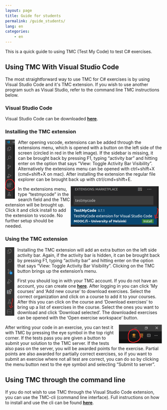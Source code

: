 ```yaml
---
layout: page
title: Guide for students
permalink: /guide_students/
lang: en
categories:
    - en
---
```


This is a quick guide to using TMC (Test My Code) to test C# exercises.

## Using TMC With Visual Studio Code

The most straightforward way to use TMC for C# exercises is by using Visual Studio Code and it's TMC extension. If you wish to use another program such as Visual Studio, refer to the command line TMC instructions below.

### Visual Studio Code

Visual Studio Code can be downloaded [**here**](https://code.visualstudio.com/download).

### Installing the TMC extension

 <img align="left" src="../resources/extensions_icon.png" height="190" style="padding-right: 10px;" />

After opening vscode, extensions can be added through the extensions menu, which is opened with a button on the left side of the screen (circled in red in the left image).
If the sidebar is missing, it can be brought back by pressing F1, typing “activity bar” and hitting enter on the option that says “View: Toggle Activity Bar Visibility”. 
Alternatively the extensions menu can be opened with ctrl+shift+X (cmd+shift+X on mac). After installing the extension the regular file explorer can be brought back up with ctrl/cmd+shift+E.

<img align="right" src="../resources/tmcplugin.png" height="130" style="padding-right: 10px;" />

In the extensions menu, type “testmycode” in the search field and the TMC extension will be brought up. Click it and click install to add the extension to vscode. No further setup should be needed.

### Using the TMC extension

<img align="left" src="../resources/tmcbutton.png" height="220" style="padding-right: 10px;" />

Installing the TMC extension will add an extra button on the left side activity bar. Again, if the activity bar is hidden, it can be brought back by pressing F1, typing “activity bar” and hitting enter on the option that says “View: Toggle Activity Bar Visibility”. Clicking on the TMC button brings up the extension’s menu. 

First you should log in with your TMC account. If you do not have an account, you can create one [**here**](https://www.mooc.fi/en/sign-up). After logging in you can click ’My courses’ and ‘Add new course’ to download exercises. Select the correct organization and click on a course to add it to your courses. After this you can click on the course and ‘Download exercises’ to bring up a list of exercises in the course. Select the ones you want to download and click ‘Download selected’. The downloaded exercises can be opened with the ‘Open exercise workspace’ button.

 <img align="right" src="../resources/test_icon.png" height="60" style="padding-left: 10px;" />

After writing your code in an exercise, you can test it with TMC by pressing the eye symbol in the top right corner. If the tests pass you are given a button to submit your solution to the TMC server. If the tests also pass on the server, you will be awarded points for the exercise. Partial points are also awarded for partially correct exercises, so if you want to submit an exercise where not all test are correct, you can do so by clicking the menu button next to the eye symbol and selecting “Submit to server”.

## Using TMC through the command line

If you do not wish to use TMC through the Visual Studio Code extension, you can use the TMC-cli (command line interface). Full instructions on how to install and use the cli can be found [**here**](https://github.com/testmycode/tmc-cli).
